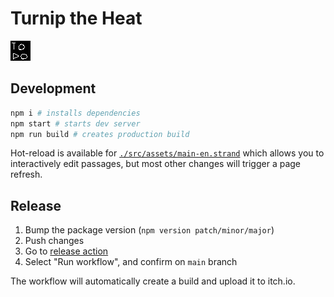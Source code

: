# Turnip the Heat

![icon](./src/assets/icon.png)

## Development

```sh
npm i # installs dependencies
npm start # starts dev server
npm run build # creates production build
```

Hot-reload is available for [`./src/assets/main-en.strand`](./src/assets/main-en.strand) which allows you to interactively edit passages, but most other changes will trigger a page refresh.

## Release

1. Bump the package version (`npm version patch/minor/major`)
2. Push changes
3. Go to [release action](https://github.com/SweetHeartSquad/GGJ2023/actions/workflows/release.yml)
4. Select "Run workflow", and confirm on `main` branch

The workflow will automatically create a build and upload it to itch.io.
